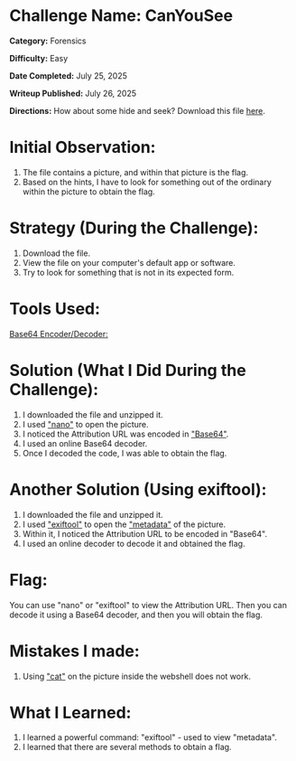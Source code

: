 # Challenge Name: CanYouSee

**Category:** Forensics

**Difficulty:** Easy

**Date Completed:**  July 25, 2025

**Writeup Published:** July 26, 2025

**Directions:**  How about some hide and seek? Download this file [here](https://artifacts.picoctf.net/c_titan/5/unknown.zip).

 # Initial Observation: 
1. The file contains a picture, and within that picture is the flag.
2. Based on the hints, I have to look for something out of the ordinary within the picture to obtain the flag.

 # Strategy (During the Challenge):
 1. Download the file.
 2. View the file on your computer's default app or software.
 3. Try to look for something that is not in its expected form.

 # Tools Used:

 [Base64 Encoder/Decoder:](https://www.base64decode.org/) 

# Solution (What I Did During the Challenge): 
1. I downloaded the file and unzipped it.
2. I used ["nano"](https://www.geeksforgeeks.org/linux-unix/nano-text-editor-in-linux/) to open the picture.
3. I noticed the Attribution URL was encoded in ["Base64"](https://builtin.com/software-engineering-perspectives/base64-encoding).
4. I used an online Base64 decoder.
5. Once I decoded the code, I was able to obtain the flag.

# Another Solution (Using exiftool): 
1. I downloaded the file and unzipped it.
2. I used ["exiftool"](https://support.micasense.com/hc/en-us/articles/4403432185879-How-to-read-and-export-image-metadata-with-Exiftool) to open the ["metadata"](https://www.opendatasoft.com/en/blog/what-is-metadata-and-why-is-it-important-data/) of the picture.
3. Within it, I noticed the Attribution URL to be encoded in "Base64".
4. I used an online decoder to decode it and obtained the flag.

# Flag: 

You can use "nano" or "exiftool" to view the Attribution URL. Then you can decode it using a Base64 decoder, and then you will obtain the flag.

# Mistakes I made:

1. Using ["cat"](https://phoenixnap.com/kb/linux-cat-command) on the picture inside the webshell does not work.

# What I Learned:

1. I learned a powerful command: "exiftool" - used to view "metadata".
2. I learned that there are several methods to obtain a flag.
